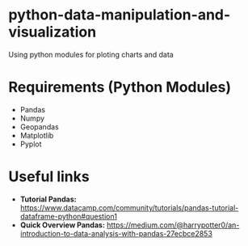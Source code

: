 # python-data-manipulation-and-visualization
Using python modules for ploting charts and data

# Requirements (Python Modules)
* Pandas
* Numpy
* Geopandas
* Matplotlib
* Pyplot

# Useful links
* **Tutorial Pandas:** https://www.datacamp.com/community/tutorials/pandas-tutorial-dataframe-python#question1
* **Quick Overview Pandas:** https://medium.com/@harrypotter0/an-introduction-to-data-analysis-with-pandas-27ecbce2853
